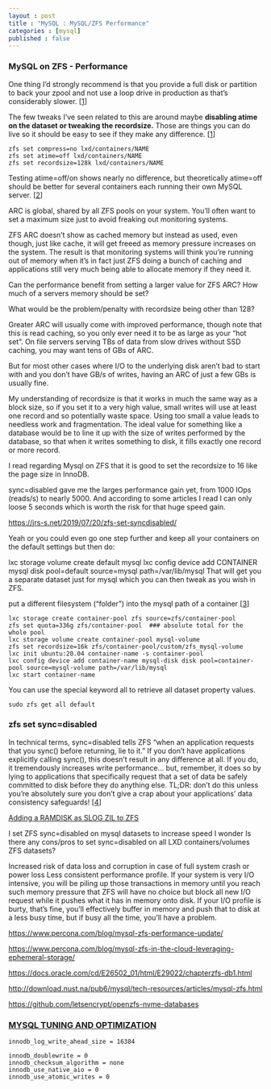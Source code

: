 ```yaml
---
layout : post
title : "MySQL : MySQL/ZFS Performance"
categories : [mysql]
published : false
---
```


### MySQL on ZFS - Performance

One thing I’d strongly recommend is that you provide a full disk or partition to back your zpool and not use a loop drive in production as that’s considerably slower. \[[1]\]

The few tweaks I’ve seen related to this are around maybe **disabling atime on the dataset or tweaking the recordsize.** Those are things you can do live so it should be easy to see if they make any difference. \[[1]\]

```shell
zfs set compress=no lxd/containers/NAME
zfs set atime=off lxd/containers/NAME
zfs set recordsize=128k lxd/containers/NAME
```

[1]: https://discuss.linuxcontainers.org/t/mysql-on-zfs-performance/9308/2 "MySQL on ZFS - Performance"

Testing atime=off/on shows nearly no difference, but theoretically atime=off should be better for several containers each running their own MySQL server. \[[2]\]


[2]: https://discuss.linuxcontainers.org/t/mysql-on-zfs-performance/9308/8 "MySQL on ZFS - Performance"


ARC is global, shared by all ZFS pools on your system. You’ll often want to set a maximum size just to avoid freaking out monitoring systems.

ZFS ARC doesn’t show as cached memory but instead as used, even though, just like cache, it will get freeed as memory pressure increases on the system. The result is that monitoring systems will think you’re running out of memory when it’s in fact just ZFS doing a bunch of caching and applications still very much being able to allocate memory if they need it.

Can the performance benefit from setting a larger value for ZFS ARC?
How much of a servers memory should be set?

What would be the problem/penalty with recordsize being other than 128?

Greater ARC will usually come with improved performance, though note that this is read caching, so you only ever need it to be as large as your “hot set”. On file servers serving TBs of data from slow drives without SSD caching, you may want tens of GBs of ARC.

But for most other cases where I/O to the underlying disk aren’t bad to start with and you don’t have GB/s of writes, having an ARC of just a few GBs is usually fine.

My understanding of recordsize is that it works in much the same way as a block size, so if you set it to a very high value, small writes will use at least one record and so potentially waste space. Using too small a value leads to needless work and fragmentation. The ideal value for something like a database would be to line it up with the size of writes performed by the database, so that when it writes something to disk, it fills exactly one record or more record.


I read regarding Mysql on ZFS that it is good to set the recordsize to 16 like the page size in InnoDB.

sync=disabled gave me the larges performance gain yet, from 1000 IOps (reads/s) to nearly 5000. And according to some articles I read I can only loose 5 seconds which is worth the risk for that huge speed gain.

https://jrs-s.net/2019/07/20/zfs-set-syncdisabled/


Yeah or you could even go one step further and keep all your containers on the default settings but then do:

lxc storage volume create default mysql
lxc config device add CONTAINER mysql disk pool=default source=mysql path=/var/lib/mysql
That will get you a separate dataset just for mysql which you can then tweak as you wish in ZFS.


put a different filesystem (“folder”) into the mysql path of a container \[[3]\]
```
lxc storage create container-pool zfs source=zfs/container-pool
zfs set quota=336g zfs/container-pool  ### absolute total for the whole pool
lxc storage volume create container-pool mysql-volume
zfs set recordsize=16k zfs/container-pool/custom/zfs_mysql-volume
lxc init ubuntu:20.04 container-name -s container-pool
lxc config device add container-name mysql-disk disk pool=container-pool source=mysql-volume path=/var/lib/mysql
lxc start container-name
``` 


[3]: https://discuss.linuxcontainers.org/t/mysql-on-zfs-performance/9308/31 "put a different filesystem (“folder”) into the mysql path of a container."


You can use the special keyword all to retrieve all dataset property values.
```
sudo zfs get all default
```

### zfs set sync=disabled 
In technical terms, sync=disabled tells ZFS “when an application requests that you sync() before returning, lie to it.” If you don’t have applications explicitly calling sync(), this doesn’t result in any difference at all. If you do, it tremendously increases write performance… but, remember, it does so by lying to applications that specifically request that a set of data be safely committed to disk before they do anything else. TL;DR: don’t do this unless you’re absolutely sure you don’t give a crap about your applications’ data consistency safeguards! \[[4]\]

[4]: https://jrs-s.net/2019/07/20/zfs-set-syncdisabled/ "zfs set sync=disabled"


[Adding a RAMDISK as SLOG ZIL to ZFS](https://blog.carlesmateo.com/2020/08/23/adding-a-ramdisk-as-slog-zil-to-zfs/)


I set ZFS sync=disabled on mysql datasets to increase speed
I wonder
Is there any cons/pros to set sync=disabled on all LXD containers/volumes ZFS datasets?

Increased risk of data loss and corruption in case of full system crash or power loss
Less consistent performance profile. If your system is very I/O intensive, you will be piling up those transactions in memory until you reach such memory pressure that ZFS will have no choice but block all new I/O request while it pushes what it has in memory onto disk. If your I/O profile is burty, that’s fine, you’ll effectively buffer in memory and push that to disk at a less busy time, but if busy all the time, you’ll have a problem.

[5]: https://discuss.linuxcontainers.org/t/zfs-sync-disabled-on-container/10076 "zfs set sync=disabled"





https://www.percona.com/blog/mysql-zfs-performance-update/

https://www.percona.com/blog/mysql-zfs-in-the-cloud-leveraging-ephemeral-storage/

https://docs.oracle.com/cd/E26502_01/html/E29022/chapterzfs-db1.html

http://download.nust.na/pub6/mysql/tech-resources/articles/mysql-zfs.html

https://github.com/letsencrypt/openzfs-nvme-databases


### [MYSQL TUNING AND OPTIMIZATION][6]
```
innodb_log_write_ahead_size = 16384

innodb_doublewrite = 0
innodb_checksum_algorithm = none
innodb_use_native_aio = 0
innodb_use_atomic_writes = 0
```


[6]: https://shatteredsilicon.net/blog/2020/06/05/mysql-mariadb-innodb-on-zfs/ "MYSQL ON ZFS"
